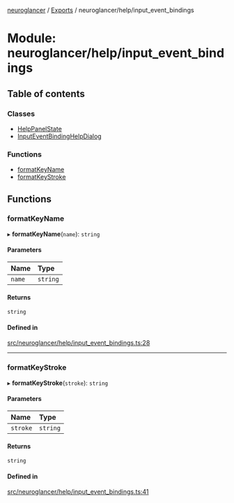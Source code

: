 [neuroglancer](../README.md) / [Exports](../modules.md) / neuroglancer/help/input\_event\_bindings

# Module: neuroglancer/help/input\_event\_bindings

## Table of contents

### Classes

- [HelpPanelState](../classes/neuroglancer_help_input_event_bindings.HelpPanelState.md)
- [InputEventBindingHelpDialog](../classes/neuroglancer_help_input_event_bindings.InputEventBindingHelpDialog.md)

### Functions

- [formatKeyName](neuroglancer_help_input_event_bindings.md#formatkeyname)
- [formatKeyStroke](neuroglancer_help_input_event_bindings.md#formatkeystroke)

## Functions

### formatKeyName

▸ **formatKeyName**(`name`): `string`

#### Parameters

| Name | Type |
| :------ | :------ |
| `name` | `string` |

#### Returns

`string`

#### Defined in

[src/neuroglancer/help/input_event_bindings.ts:28](https://github.com/ActiveBrainAtlas2/neuroglancer/blob/91617476/src/neuroglancer/help/input_event_bindings.ts#L28)

___

### formatKeyStroke

▸ **formatKeyStroke**(`stroke`): `string`

#### Parameters

| Name | Type |
| :------ | :------ |
| `stroke` | `string` |

#### Returns

`string`

#### Defined in

[src/neuroglancer/help/input_event_bindings.ts:41](https://github.com/ActiveBrainAtlas2/neuroglancer/blob/91617476/src/neuroglancer/help/input_event_bindings.ts#L41)
